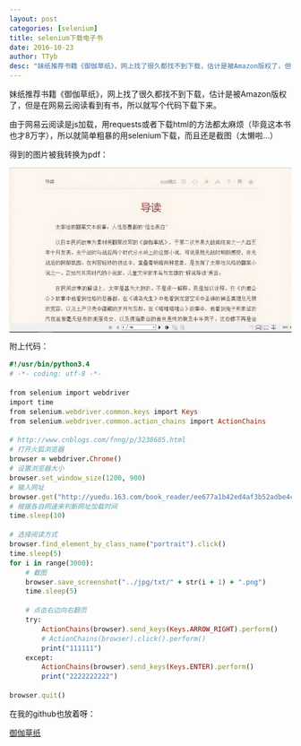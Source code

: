 ```yaml
---
layout: post
categories: [selenium]
title: selenium下载电子书
date: 2016-10-23
author: TTyb
desc: "妹纸推荐书籍《御伽草纸》，网上找了很久都找不到下载，估计是被Amazon版权了，但是在网易云阅读看到有书，所以就写个代码下载下来。"
---
```


妹纸推荐书籍《御伽草纸》，网上找了很久都找不到下载，估计是被Amazon版权了，但是在网易云阅读看到有书，所以就写个代码下载下来。

由于网易云阅读是js加载，用requests或者下载html的方法都太麻烦（毕竟这本书也才8万字），所以就简单粗暴的用selenium下载，而且还是截图（太懒啦...）

得到的图片被我转换为pdf：

<p style="text-align:center"><img src="/static/postimage/selenium/ebook/996148-20161023103950701-1213413149.png" class="img-responsive" style="display: block; margin-right: auto; margin-left: auto;"></p>

附上代码：

~~~ruby
#!/usr/bin/python3.4
# -*- coding: utf-8 -*-

from selenium import webdriver
import time
from selenium.webdriver.common.keys import Keys
from selenium.webdriver.common.action_chains import ActionChains

# http://www.cnblogs.com/fnng/p/3238685.html
# 打开火狐浏览器
browser = webdriver.Chrome()
# 设置浏览器大小
browser.set_window_size(1200, 900)
# 输入网址
browser.get("http://yuedu.163.com/book_reader/ee677a1b42ed4af3b52adbe4c0fb6a23_4")
# 根据各自网速来判断网址加载时间
time.sleep(10)

# 选择阅读方式
browser.find_element_by_class_name("portrait").click()
time.sleep(5)
for i in range(3000):
    # 截图
    browser.save_screenshot("../jpg/txt/" + str(i + 1) + ".png")
    time.sleep(5)

    # 点击右边向右翻页
    try:
        ActionChains(browser).send_keys(Keys.ARROW_RIGHT).perform()
        # ActionChains(browser).click().perform()
        print("111111")
    except:
        ActionChains(browser).send_keys(Keys.ENTER).perform()
        print("2222222222")

browser.quit()
~~~

在我的github也放着呀：

[御伽草纸](https://github.com/TTyb/downloadebook)